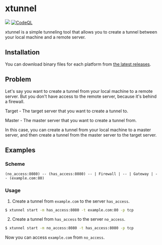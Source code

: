 # xtunnel

[![](https://img.shields.io/static/v1?label=Sponsor&message=%E2%9D%A4&logo=GitHub&color=%23fe8e86)](https://github.com/sponsors/eminmuhammadi)
[![CodeQL](https://github.com/eminmuhammadi/xtunnel/actions/workflows/codeql-analysis.yml/badge.svg)](https://github.com/eminmuhammadi/xtunnel/actions/workflows/codeql-analysis.yml)

xtunnel is a simple tunneling tool that allows you to create a tunnel between your local machine and a remote server.

## Installation
You can download binary files for each platform from [the latest releases](https://github.com/eminmuhammadi/xtunnel/releases).

## Problem 
Let's say you want to create a tunnel from your local machine to a remote server. But you don't have access to the remote server, because it's behind a firewall. 

Target - The target server that you want to create a tunnel to.

Master - The master server that you want to create a tunnel from.

In this case, you can create a tunnel from your local machine to a master server, and then create a tunnel from the master server to the target server.

## Examples

### Scheme
```
(no_access:8080) -- (has_access:8080) -- | Firewall | -- | Gateway | -- (example.com:80)
```

### Usage

1. Create a tunnel from ```example.com``` to the server ```has_access```.
 
```bash
$ xtunnel start -m has_access:8080 -t example.com:80 -p tcp
```

2. Create a tunnel from ```has_access``` to the server ```no_access```.

```bash
$ xtunnel start -m no_access:8080 -t has_access:8080 -p tcp
```

Now you can access ```example.com``` from ```no_access```.
